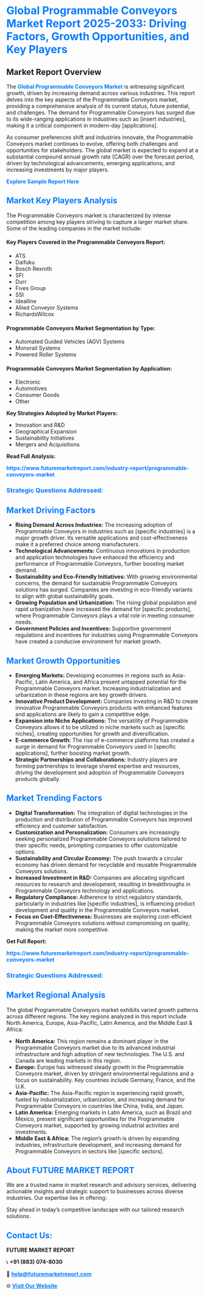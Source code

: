 <h1 style="color: #007BFF;">Global Programmable Conveyors Market Report 2025-2033: Driving Factors, Growth Opportunities, and Key Players</h1>

<section id="overview">
<h2>Market Report Overview</h2>
<p>The <a href="https://www.futuremarketreport.com/industry-report/programmable-conveyors-market" style="color: #007BFF; text-decoration: none;"><strong>Global Programmable Conveyors Market</strong></a> is witnessing significant growth, driven by increasing demand across various industries. This report delves into the key aspects of the Programmable Conveyors market, providing a comprehensive analysis of its current status, future potential, and challenges. The demand for Programmable Conveyors has surged due to its wide-ranging applications in industries such as [insert industries], making it a critical component in modern-day [applications].</p>
<p>As consumer preferences shift and industries innovate, the Programmable Conveyors market continues to evolve, offering both challenges and opportunities for stakeholders. The global market is expected to expand at a substantial compound annual growth rate (CAGR) over the forecast period, driven by technological advancements, emerging applications, and increasing investments by major players.</p>
</section>

<section id="overview">
<p><a href="https://www.futuremarketreport.com/request-sample/reportId=91535" style="color: #007BFF; text-decoration: none;"><strong>Explore Sample Report Here</strong></a></p>
</section>

<section id="key-players">
<h2 style="color: #007BFF;">Market Key Players Analysis</h2>
<p>The Programmable Conveyors market is characterized by intense competition among key players striving to capture a larger market share. Some of the leading companies in the market include:</p>
<h4>Key Players Covered in the Programmable Conveyors Report:</h4>
<ul><li>ATS</li><li>Daifuku</li><li>Bosch Rexroth</li><li>SFI</li><li>Durr</li><li>Fives Group</li><li>SSI</li><li>Idealline</li><li>Allied Conveyor Systems</li><li>RichardsWilcox</li></ul>
<h4>Programmable Conveyors Market Segmentation by Type:</h4>
<ul><li>Automated Guided Vehicles (AGV) Systems</li><li>Monorail Systems</li><li>Powered Roller Systems</li></ul>

<h4>Programmable Conveyors Market Segmentation by Application:</h4>
<ul><li>Electronic</li><li>Automotives</li><li>Consumer Goods</li><li>Other</li></ul>
<p><strong>Key Strategies Adopted by Market Players:</strong></p>
<ul>
<li>Innovation and R&D</li>
<li>Geographical Expansion</li>
<li>Sustainability Initiatives</li>
<li>Mergers and Acquisitions</li>
</ul>
</section>

<section>
<p><strong>Read Full Analysis: </strong></p><a href="https://www.futuremarketreport.com/industry-report/programmable-conveyors-market" style="color: #007BFF; text-decoration: none;"><strong>https://www.futuremarketreport.com/industry-report/programmable-conveyors-market</strong></a>
<h3 style="color: #007BFF;">Strategic Questions Addressed:</h3>
</section>

<section id="driving-factors">
<h2 style="color: #007BFF;">Market Driving Factors</h2>
<ul>
<li><strong>Rising Demand Across Industries:</strong> The increasing adoption of Programmable Conveyors in industries such as [specific industries] is a major growth driver. Its versatile applications and cost-effectiveness make it a preferred choice among manufacturers.</li>
<li><strong>Technological Advancements:</strong> Continuous innovations in production and application technologies have enhanced the efficiency and performance of Programmable Conveyors, further boosting market demand.</li>
<li><strong>Sustainability and Eco-Friendly Initiatives:</strong> With growing environmental concerns, the demand for sustainable Programmable Conveyors solutions has surged. Companies are investing in eco-friendly variants to align with global sustainability goals.</li>
<li><strong>Growing Population and Urbanization:</strong> The rising global population and rapid urbanization have increased the demand for [specific products], where Programmable Conveyors plays a vital role in meeting consumer needs.</li>
<li><strong>Government Policies and Incentives:</strong> Supportive government regulations and incentives for industries using Programmable Conveyors have created a conducive environment for market growth.</li>
</ul>
</section>

<section id="growth-opportunities">
<h2 style="color: #007BFF;">Market Growth Opportunities</h2>
<ul>
<li><strong>Emerging Markets:</strong> Developing economies in regions such as Asia-Pacific, Latin America, and Africa present untapped potential for the Programmable Conveyors market. Increasing industrialization and urbanization in these regions are key growth drivers.</li>
<li><strong>Innovative Product Development:</strong> Companies investing in R&D to create innovative Programmable Conveyors products with enhanced features and applications are likely to gain a competitive edge.</li>
<li><strong>Expansion into Niche Applications:</strong> The versatility of Programmable Conveyors allows it to be utilized in niche markets such as [specific niches], creating opportunities for growth and diversification.</li>
<li><strong>E-commerce Growth:</strong> The rise of e-commerce platforms has created a surge in demand for Programmable Conveyors used in [specific applications], further boosting market growth.</li>
<li><strong>Strategic Partnerships and Collaborations:</strong> Industry players are forming partnerships to leverage shared expertise and resources, driving the development and adoption of Programmable Conveyors products globally.</li>
</ul>
</section>

<section id="trending-factors">
<h2 style="color: #007BFF;">Market Trending Factors</h2>
<ul>
<li><strong>Digital Transformation:</strong> The integration of digital technologies in the production and distribution of Programmable Conveyors has improved efficiency and customer satisfaction.</li>
<li><strong>Customization and Personalization:</strong> Consumers are increasingly seeking personalized Programmable Conveyors solutions tailored to their specific needs, prompting companies to offer customizable options.</li>
<li><strong>Sustainability and Circular Economy:</strong> The push towards a circular economy has driven demand for recyclable and reusable Programmable Conveyors solutions.</li>
<li><strong>Increased Investment in R&D:</strong> Companies are allocating significant resources to research and development, resulting in breakthroughs in Programmable Conveyors technology and applications.</li>
<li><strong>Regulatory Compliance:</strong> Adherence to strict regulatory standards, particularly in industries like [specific industries], is influencing product development and quality in the Programmable Conveyors market.</li>
<li><strong>Focus on Cost-Effectiveness:</strong> Businesses are exploring cost-efficient Programmable Conveyors solutions without compromising on quality, making the market more competitive.</li>
</ul>
</section>

<section>
<p><strong>Get Full Report: </strong></p><a href="https://www.futuremarketreport.com/industry-report/programmable-conveyors-market" style="color: #007BFF; text-decoration: none;"><strong>https://www.futuremarketreport.com/industry-report/programmable-conveyors-market</strong></a>
<h3 style="color: #007BFF;">Strategic Questions Addressed:</h3>
</section>


<section id="regional-analysis">
<h2 style="color: #007BFF;">Market Regional Analysis</h2>
<p>The global Programmable Conveyors market exhibits varied growth patterns across different regions. The key regions analyzed in this report include North America, Europe, Asia-Pacific, Latin America, and the Middle East & Africa:</p>
<ul>
<li><strong>North America:</strong> This region remains a dominant player in the Programmable Conveyors market due to its advanced industrial infrastructure and high adoption of new technologies. The U.S. and Canada are leading markets in this region.</li>
<li><strong>Europe:</strong> Europe has witnessed steady growth in the Programmable Conveyors market, driven by stringent environmental regulations and a focus on sustainability. Key countries include Germany, France, and the U.K.</li>
<li><strong>Asia-Pacific:</strong> The Asia-Pacific region is experiencing rapid growth, fueled by industrialization, urbanization, and increasing demand for Programmable Conveyors in countries like China, India, and Japan.</li>
<li><strong>Latin America:</strong> Emerging markets in Latin America, such as Brazil and Mexico, present significant opportunities for the Programmable Conveyors market, supported by growing industrial activities and investments.</li>
<li><strong>Middle East & Africa:</strong> The region’s growth is driven by expanding industries, infrastructure development, and increasing demand for Programmable Conveyors in sectors like [specific sectors].</li>
</ul>
</section>

<footer>
<h2 style="color: #007BFF;">About FUTURE MARKET REPORT</h2>
<p>We are a trusted name in market research and advisory services, delivering actionable insights and strategic support to businesses across diverse industries. Our expertise lies in offering:</p>

<p>Stay ahead in today’s competitive landscape with our tailored research solutions.</p>

<h2 style="color: #007BFF;">Contact Us:</h2>
<p><strong>FUTURE MARKET REPORT</strong></p>
<p>📞 <strong>+91 (883) 074-8030</strong></p>
<p>📧 <strong><a href="mailto:help@futuremarketreport.com" style="color: #007BFF;">help@futuremarketreport.com</a></strong></p>
<p>🌐 <strong><a href="https://www.futuremarketreport.com/" style="color: #007BFF;">Visit Our Website</a></strong></p>
</footer>